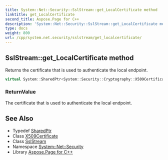 ```yaml
---
title: System::Net::Security::SslStream::get_LocalCertificate method
linktitle: get_LocalCertificate
second_title: Aspose.Page for C++
description: 'System::Net::Security::SslStream::get_LocalCertificate method. Returns the certificate that is used to authenticate the local endpoint in C++.'
type: docs
weight: 800
url: /cpp/system.net.security/sslstream/get_localcertificate/
---
```

## SslStream::get_LocalCertificate method


Returns the certificate that is used to authenticate the local endpoint.

```cpp
virtual System::SharedPtr<System::Security::Cryptography::X509Certificates::X509Certificate> System::Net::Security::SslStream::get_LocalCertificate()
```


### ReturnValue

The certificate that is used to authenticate the local endpoint.

## See Also

* Typedef [SharedPtr](../../../system/sharedptr/)
* Class [X509Certificate](../../../system.security.cryptography.x509certificates/x509certificate/)
* Class [SslStream](../)
* Namespace [System::Net::Security](../../)
* Library [Aspose.Page for C++](../../../)
